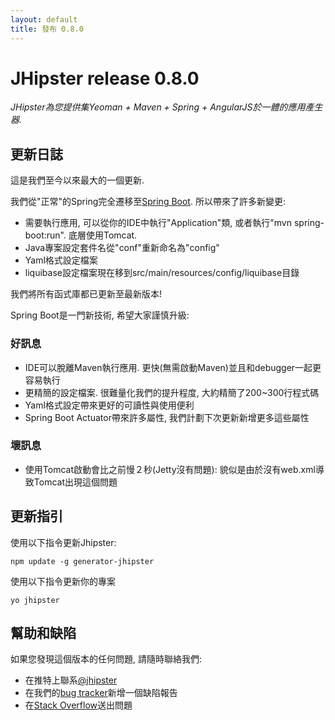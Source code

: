 ```yaml
---
layout: default
title: 發布 0.8.0
---
```


JHipster release 0.8.0
==================

*JHipster為您提供集Yeoman + Maven + Spring + AngularJS於一體的應用產生器.*

更新日誌
----------

這是我們至今以來最大的一個更新.

我們從"正常"的Spring完全遷移至[Spring Boot](http://projects.spring.io/spring-boot/). 所以帶來了許多新變更:

- 需要執行應用, 可以從你的IDE中執行"Application"類, 或者執行"mvn spring-boot:run". 底層使用Tomcat.
- Java專案設定套件名從"conf"重新命名為"config"
- Yaml格式設定檔案
- liquibase設定檔案現在移到src/main/resources/config/liquibase目錄

我們將所有函式庫都已更新至最新版本!

Spring Boot是一門新技術, 希望大家謹慎升級:

### 好訊息

- IDE可以脫離Maven執行應用. 更快(無需啟動Maven)並且和debugger一起更容易執行
- 更精簡的設定檔案. 很難量化我們的提升程度, 大約精簡了200~300行程式碼
- Yaml格式設定帶來更好的可讀性與使用便利
- Spring Boot Actuator帶來許多屬性, 我們計劃下次更新新增更多這些屬性

### 壞訊息

- 使用Tomcat啟動會比之前慢２秒(Jetty沒有問題): 貌似是由於沒有web.xml導致Tomcat出現這個問題


更新指引
------------

使用以下指令更新Jhipster:

```
npm update -g generator-jhipster
```

使用以下指令更新你的專案

```
yo jhipster
```

幫助和缺陷
--------------

如果您發現這個版本的任何問題, 請隨時聯絡我們:

- 在推特上聯系[@jhipster](https://twitter.com/jhipster)
- 在我們的[bug tracker](https://github.com/jhipster/generator-jhipster/issues?state=open)新增一個缺陷報告
- 在[Stack Overflow](http://stackoverflow.com/tags/jhipster/info)送出問題
